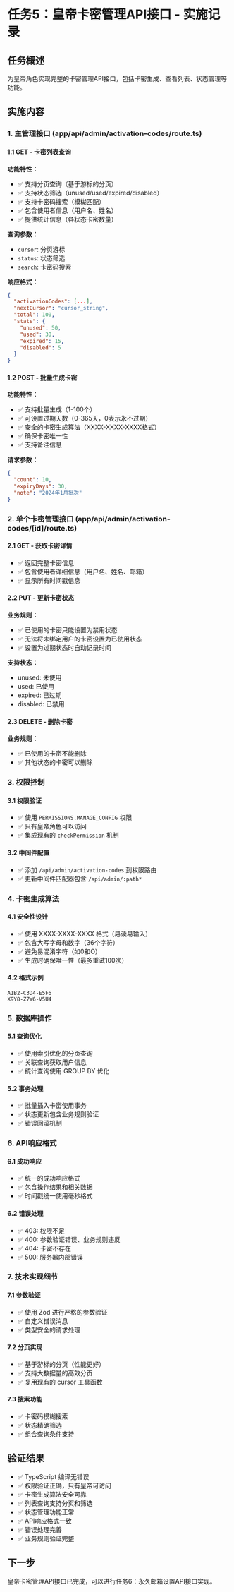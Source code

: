 # 任务5：皇帝卡密管理API接口 - 实施记录

## 任务概述
为皇帝角色实现完整的卡密管理API接口，包括卡密生成、查看列表、状态管理等功能。

## 实施内容

### 1. 主管理接口 (app/api/admin/activation-codes/route.ts)

#### 1.1 GET - 卡密列表查询
**功能特性：**
- ✅ 支持分页查询（基于游标的分页）
- ✅ 支持状态筛选（unused/used/expired/disabled）
- ✅ 支持卡密码搜索（模糊匹配）
- ✅ 包含使用者信息（用户名、姓名）
- ✅ 提供统计信息（各状态卡密数量）

**查询参数：**
- `cursor`: 分页游标
- `status`: 状态筛选
- `search`: 卡密码搜索

**响应格式：**
```json
{
  "activationCodes": [...],
  "nextCursor": "cursor_string",
  "total": 100,
  "stats": {
    "unused": 50,
    "used": 30,
    "expired": 15,
    "disabled": 5
  }
}
```

#### 1.2 POST - 批量生成卡密
**功能特性：**
- ✅ 支持批量生成（1-100个）
- ✅ 可设置过期天数（0-365天，0表示永不过期）
- ✅ 安全的卡密生成算法（XXXX-XXXX-XXXX格式）
- ✅ 确保卡密唯一性
- ✅ 支持备注信息

**请求参数：**
```json
{
  "count": 10,
  "expiryDays": 30,
  "note": "2024年1月批次"
}
```

### 2. 单个卡密管理接口 (app/api/admin/activation-codes/[id]/route.ts)

#### 2.1 GET - 获取卡密详情
- ✅ 返回完整卡密信息
- ✅ 包含使用者详细信息（用户名、姓名、邮箱）
- ✅ 显示所有时间戳信息

#### 2.2 PUT - 更新卡密状态
**业务规则：**
- ✅ 已使用的卡密只能设置为禁用状态
- ✅ 无法将未绑定用户的卡密设置为已使用状态
- ✅ 设置为过期状态时自动记录时间

**支持状态：**
- unused: 未使用
- used: 已使用
- expired: 已过期
- disabled: 已禁用

#### 2.3 DELETE - 删除卡密
**业务规则：**
- ✅ 已使用的卡密不能删除
- ✅ 其他状态的卡密可以删除

### 3. 权限控制

#### 3.1 权限验证
- ✅ 使用 `PERMISSIONS.MANAGE_CONFIG` 权限
- ✅ 只有皇帝角色可以访问
- ✅ 集成现有的 `checkPermission` 机制

#### 3.2 中间件配置
- ✅ 添加 `/api/admin/activation-codes` 到权限路由
- ✅ 更新中间件匹配器包含 `/api/admin/:path*`

### 4. 卡密生成算法

#### 4.1 安全性设计
- ✅ 使用 XXXX-XXXX-XXXX 格式（易读易输入）
- ✅ 包含大写字母和数字（36个字符）
- ✅ 避免易混淆字符（如0和O）
- ✅ 生成时确保唯一性（最多重试100次）

#### 4.2 格式示例
```
A1B2-C3D4-E5F6
X9Y8-Z7W6-V5U4
```

### 5. 数据库操作

#### 5.1 查询优化
- ✅ 使用索引优化的分页查询
- ✅ 关联查询获取用户信息
- ✅ 统计查询使用 GROUP BY 优化

#### 5.2 事务处理
- ✅ 批量插入卡密使用事务
- ✅ 状态更新包含业务规则验证
- ✅ 错误回滚机制

### 6. API响应格式

#### 6.1 成功响应
- ✅ 统一的成功响应格式
- ✅ 包含操作结果和相关数据
- ✅ 时间戳统一使用毫秒格式

#### 6.2 错误处理
- ✅ 403: 权限不足
- ✅ 400: 参数验证错误、业务规则违反
- ✅ 404: 卡密不存在
- ✅ 500: 服务器内部错误

### 7. 技术实现细节

#### 7.1 参数验证
- ✅ 使用 Zod 进行严格的参数验证
- ✅ 自定义错误消息
- ✅ 类型安全的请求处理

#### 7.2 分页实现
- ✅ 基于游标的分页（性能更好）
- ✅ 支持大数据量的高效分页
- ✅ 复用现有的 cursor 工具函数

#### 7.3 搜索功能
- ✅ 卡密码模糊搜索
- ✅ 状态精确筛选
- ✅ 组合查询条件支持

## 验证结果
- ✅ TypeScript 编译无错误
- ✅ 权限验证正确，只有皇帝可访问
- ✅ 卡密生成算法安全可靠
- ✅ 列表查询支持分页和筛选
- ✅ 状态管理功能正常
- ✅ API响应格式一致
- ✅ 错误处理完善
- ✅ 业务规则验证完整

## 下一步
皇帝卡密管理API接口已完成，可以进行任务6：永久邮箱设置API接口实现。
